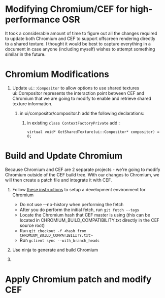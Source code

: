 # Modifying Chromium/CEF for high-performance OSR

It took a considerable amount of time to figure out all the changes required to update both Chromium and CEF to support 
offscreen rendering directly to a shared texture.  I thought it would be best to capture everything in a document in case anyone 
(including myself) wishes to attempt something similar in the future.

# Chromium Modifications

1. Update `ui::Compositor` to allow options to use shared textures
ui::Compositor represents the interaction point between CEF and Chromium that we are going to modify to enable and retrieve shared texture information.
   
   1. in ui/compositor/compositor.h add the following declarations:
      1. in existing `class ContextFactoryPrivate` add :
      
         `virtual void* GetSharedTexture(ui::Compositor* compositor) = 0;`
			

# Build and Update Chromium

Because Chromium and CEF are 2 separate projects - we're going to modify Chromium outside of the CEF build tree.  With our changes to Chromium, we will then create a patch file and integrate it with CEF.

1.  Follow [these instructions][chromium_win] to setup a development environment for Chromium
    * Do not use --no-history when performing the fetch
    * After you do perform the initial fetch, run `git fetch --tags`
    * Locate the Chromium hash that CEF master is using (this can be located in CHROMIUM_BUILD_COMPATIBILITY.txt directly in the CEF source root)
    * Run `git checkout -f <hash from CHROMIUM_BUILD_COMPATIBILITY.txt>`
    * Run `gclient sync --with_branch_heads`
    
2. Use ninja to generate and build Chromium

3. 


# Apply Chromium patch and modify CEF



[chromium_win]: https://chromium.googlesource.com/chromium/src/+/master/docs/windows_build_instructions.md
